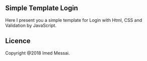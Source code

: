 Simple Template Login
---------------------
Here I present you a simple template for Login with Html, CSS and Validation by JavaScript.

Licence
---------------------

Copyright @2018 Imed Messai.
